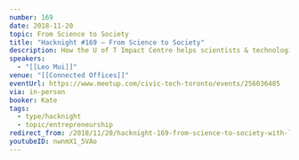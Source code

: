 ```yaml
---
number: 169
date: 2018-11-20
topic: From Science to Society
title: "Hacknight #169 – From Science to Society"
description: How the U of T Impact Centre helps scientists & technologists use their expertise to benefit the world through entrepreneurship.
speakers:
  - "[[Leo Mui]]"
venue: "[[Connected Offices]]"
eventUrl: https://www.meetup.com/civic-tech-toronto/events/256036485
via: in-person
booker: Kate
tags:
  - type/hacknight
  - topic/entrepreneurship
redirect_from: /2018/11/20/hacknight-169-from-science-to-society-with-leo-mui/
youtubeID: nwnmX1_5VAo
---
```

